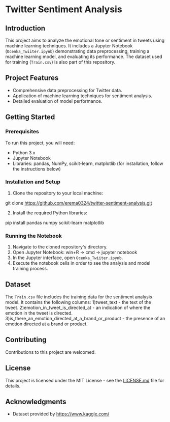 # Twitter Sentiment Analysis

## Introduction
This project aims to analyze the emotional tone or sentiment in tweets using machine learning techniques. It includes a Jupyter Notebook (`Ocenka_Twiiter.ipynb`) demonstrating data preprocessing, training a machine learning model, and evaluating its performance. The dataset used for training (`Train.csv`) is also part of this repository.

## Project Features
- Comprehensive data preprocessing for Twitter data.
- Application of machine learning techniques for sentiment analysis.
- Detailed evaluation of model performance.

## Getting Started

### Prerequisites
To run this project, you will need:
- Python 3.x
- Jupyter Notebook
- Libraries: pandas, NumPy, scikit-learn, matplotlib (for installation, follow the instructions below)

### Installation and Setup
1. Clone the repository to your local machine:

git clone https://github.com/erema0324/twitter-sentiment-analysis.git

2. Install the required Python libraries:

pip install pandas numpy scikit-learn matplotlib

### Running the Notebook
1. Navigate to the cloned repository's directory.
2. Open Jupyter Notebook: win+R -> cmd -> jupyter notebook
3. In the Jupyter interface, open `Ocenka_Twiiter.ipynb`.
4. Execute the notebook cells in order to see the analysis and model training process.

## Dataset
The `Train.csv` file includes the training data for the sentiment analysis model. It contains the following columns:
1)tweet_text - the text of the tweet.
2)emotion_in_tweet_is_directed_at - an indication of where the emotion in the tweet is directed.
3)is_there_an_emotion_directed_at_a_brand_or_product - the presence of an emotion directed at a brand or product.

## Contributing
Contributions to this project are welcomed.

## License
This project is licensed under the MIT License - see the [LICENSE.md](LICENSE.md) file for details.

## Acknowledgments
- Dataset provided by https://www.kaggle.com/
